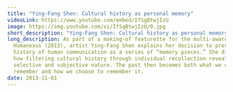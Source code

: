 ```yaml
---
title: "Ying-Fang Shen: Cultural history as personal memory"
videoLink: https://www.youtube.com/embed/IfSgBtwjIzU
image: https://img.youtube.com/vi/IfSgBtwjIzU/0.jpg
short_description: "Ying-Fang Shen: Cultural history as personal memory"
long_description: As part of a making-of featurette for the multi-award winning
  Humanexus (2013), artist Ying-Fang Shen explains her decision to present the
  history of human communication as a series of “memory pieces.” She discusses
  how filtering cultural history through individual recollection reveals its
  selective and subjective nature. The past then becomes both what we choose to
  remember and how we choose to remember it.
date: 2013-11-01
---
```

